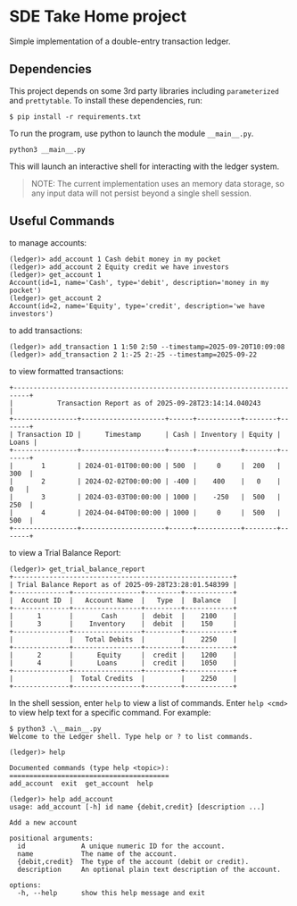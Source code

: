 # SDE Take Home project

Simple implementation of a double-entry transaction ledger.

## Dependencies
This project depends on some 3rd party libraries including `parameterized` and `prettytable`.
To install these dependencies, run:
```shell
$ pip install -r requirements.txt
```

To run the program, use python to launch the module `__main__.py`.

```shell
python3 __main__.py
```

This will launch an interactive shell for interacting with the ledger system.

> NOTE: The current implementation uses an memory data storage, so any input data will not persist beyond a single shell session.

## Useful Commands

to manage accounts:
```
(ledger)> add_account 1 Cash debit money in my pocket
(ledger)> add_account 2 Equity credit we have investors
(ledger)> get_account 1
Account(id=1, name='Cash', type='debit', description='money in my pocket')
(ledger)> get_account 2
Account(id=2, name='Equity', type='credit', description='we have investors')
```

to add transactions:
```
(ledger)> add_transaction 1 1:50 2:50 --timestamp=2025-09-20T10:09:08 
(ledger)> add_transaction 2 1:-25 2:-25 --timestamp=2025-09-22
```

to view formatted transactions:
```
+--------------------------------------------------------------------------+
|           Transaction Report as of 2025-09-28T23:14:14.040243            |
+----------------+---------------------+------+-----------+--------+-------+
| Transaction ID |      Timestamp      | Cash | Inventory | Equity | Loans |
+----------------+---------------------+------+-----------+--------+-------+
|       1        | 2024-01-01T00:00:00 | 500  |     0     |  200   |  300  |
|       2        | 2024-02-02T00:00:00 | -400 |    400    |   0    |   0   |
|       3        | 2024-03-03T00:00:00 | 1000 |    -250   |  500   |  250  |
|       4        | 2024-04-04T00:00:00 | 1000 |     0     |  500   |  500  |
+----------------+---------------------+------+-----------+--------+-------+
```

to view a Trial Balance Report:
```
(ledger)> get_trial_balance_report
+-------------------------------------------------------+
| Trial Balance Report as of 2025-09-28T23:28:01.548399 |
+--------------+-----------------+---------+------------+
|  Account ID  |   Account Name  |   Type  |  Balance   |
+--------------+-----------------+---------+------------+
|      1       |       Cash      |  debit  |    2100    |
|      3       |    Inventory    |  debit  |    150     |
+--------------+-----------------+---------+------------+
|              |   Total Debits  |         |    2250    |
+--------------+-----------------+---------+------------+
|      2       |      Equity     |  credit |    1200    |
|      4       |      Loans      |  credit |    1050    |
+--------------+-----------------+---------+------------+
|              |  Total Credits  |         |    2250    |
+--------------+-----------------+---------+------------+
```

In the shell session, enter `help` to view a list of commands. Enter `help <cmd>` to view help text for a specific command. For example:

```
$ python3 .\__main__.py
Welcome to the Ledger shell. Type help or ? to list commands.

(ledger)> help

Documented commands (type help <topic>):
========================================
add_account  exit  get_account  help

(ledger)> help add_account
usage: add_account [-h] id name {debit,credit} [description ...]

Add a new account

positional arguments:
  id              A unique numeric ID for the account.
  name            The name of the account.
  {debit,credit}  The type of the account (debit or credit).
  description     An optional plain text description of the account.

options:
  -h, --help      show this help message and exit
```
